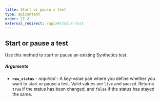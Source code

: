 ```yaml
---
title: Start or pause a test
type: apicontent
order: 27.2
external_redirect: /api/#status-test
---
```


## Start or pause a test

Use this method to start or pause an existing Synthetics test.

##### Arguments

*   **`new_status`** - _required_ - A key-value pair where you define whether you want to start or pause a test. Valid values are `live` and `paused`. Returns `true` if the status has been changed, and `false` if the status has stayed the same.
